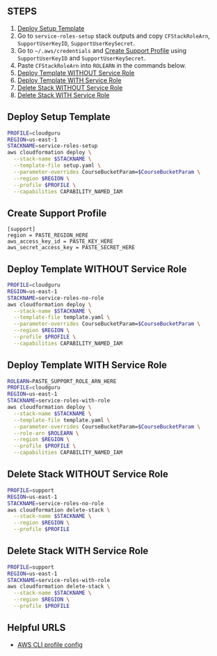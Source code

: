 
## STEPS
1. [Deploy Setup Template](#Deploy-Setup-Template)
2. Go to `service-roles-setup` stack outputs and copy `CFStackRoleArn`, `SupportUserKeyID`, `SupportUserKeySecret`.
3. Go to `~/.aws/credentials` and [Create Support Profile](#Create-Support-Profile) using `SupportUserKeyID` and `SupportUserKeySecret`.
4. Paste `CFStackRoleArn` into `ROLEARN` in the commands below.
5. [Deploy Template WITHOUT Service Role](#Deploy-Template-WITHOUT-Service-Role)
6. [Deploy Template WITH Service Role](#Deploy-Template-WITH-Service-Role)
7. [Delete Stack WITHOUT Service Role](#Delete-Stack-WITHOUT-Service-Role)
8. [Delete Stack WITH Service Role](#Delete-Stack-WITH-Service-Role)

## Deploy Setup Template
```bash
PROFILE=cloudguru
REGION=us-east-1
STACKNAME=service-roles-setup
aws cloudformation deploy \
  --stack-name $STACKNAME \
  --template-file setup.yaml \
  --parameter-overrides CourseBucketParam=$CourseBucketParam \
  --region $REGION \
  --profile $PROFILE \
  --capabilities CAPABILITY_NAMED_IAM
```

## Create Support Profile
```
[support]
region = PASTE_REGION_HERE
aws_access_key_id = PASTE_KEY_HERE
aws_secret_access_key = PASTE_SECRET_HERE
```

## Deploy Template WITHOUT Service Role
```bash
PROFILE=cloudguru
REGION=us-east-1
STACKNAME=service-roles-no-role
aws cloudformation deploy \
  --stack-name $STACKNAME \
  --template-file template.yaml \
  --parameter-overrides CourseBucketParam=$CourseBucketParam \
  --region $REGION \
  --profile $PROFILE \
  --capabilities CAPABILITY_NAMED_IAM
```

## Deploy Template WITH Service Role
```bash
ROLEARN=PASTE_SUPPORT_ROLE_ARN_HERE
PROFILE=cloudguru
REGION=us-east-1
STACKNAME=service-roles-with-role
aws cloudformation deploy \
  --stack-name $STACKNAME \
  --template-file template.yaml \
  --parameter-overrides CourseBucketParam=$CourseBucketParam \
  --role-arn $ROLEARN \
  --region $REGION \
  --profile $PROFILE \
  --capabilities CAPABILITY_NAMED_IAM
```

## Delete Stack WITHOUT Service Role
```bash
PROFILE=support
REGION=us-east-1
STACKNAME=service-roles-no-role
aws cloudformation delete-stack \
  --stack-name $STACKNAME \
  --region $REGION \
  --profile $PROFILE
```

## Delete Stack WITH Service Role
```bash
PROFILE=support
REGION=us-east-1
STACKNAME=service-roles-with-role
aws cloudformation delete-stack \
  --stack-name $STACKNAME \
  --region $REGION \
  --profile $PROFILE
```

## Helpful URLS
- [AWS CLI profile config](https://docs.aws.amazon.com/cli/latest/topic/config-vars.html)

